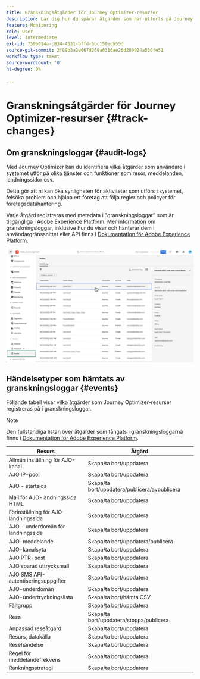 ```yaml
---
title: Granskningsåtgärder för Journey Optimizer-resurser
description: Lär dig hur du spårar åtgärder som har utförts på Journey Optimizer-resurser.
feature: Monitoring
role: User
level: Intermediate
exl-id: 759b014a-c834-4331-bffd-5bc159ec555d
source-git-commit: 2f89b3a2e067d269a6316ae26d280924a530fe51
workflow-type: tm+mt
source-wordcount: '0'
ht-degree: 0%

---
```


# Granskningsåtgärder för Journey Optimizer-resurser {#track-changes}

## Om granskningsloggar {#audit-logs}

Med Journey Optimizer kan du identifiera vilka åtgärder som användare i systemet utför på olika tjänster och funktioner som resor, meddelanden, landningssidor osv.

Detta gör att ni kan öka synligheten för aktiviteter som utförs i systemet, felsöka problem och hjälpa ert företag att följa regler och policyer för företagsdatahantering.

Varje åtgärd registreras med metadata i &quot;granskningsloggar&quot; som är tillgängliga i Adobe Experience Platform. Mer information om granskningsloggar, inklusive hur du visar och hanterar dem i användargränssnittet eller API finns i [Dokumentation för Adobe Experience Platform](https://experienceleague.adobe.com/docs/experience-platform/landing/governance-privacy-security/audit-logs/overview.html).

![](assets/audit-logs.png)

## Händelsetyper som hämtats av granskningsloggar {#events}

Följande tabell visar vilka åtgärder som Journey Optimizer-resurser registreras på i granskningsloggar.

>[!NOTE]
>
>Den fullständiga listan över åtgärder som fångats i granskningsloggarna finns i [Dokumentation för Adobe Experience Platform](https://experienceleague.adobe.com/docs/experience-platform/landing/governance-privacy-security/audit-logs/overview.html#category).

| Resurs | Åtgärd |
|-----------|------------------|
| Allmän inställning för AJO-kanal | Skapa/ta bort/uppdatera |
| AJO IP-pool | Skapa/ta bort/uppdatera |
| AJO - startsida | Skapa/ta bort/uppdatera/publicera/avpublicera |
| Mall för AJO-landningssida HTML | Skapa/ta bort/uppdatera |
| Förinställning för AJO-landningssida | Skapa/ta bort/uppdatera |
| AJO - underdomän för landningssida | Skapa/ta bort/uppdatera |
| AJO-meddelande | Skapa/ta bort/uppdatera/publicera |
| AJO-kanalsyta | Skapa/ta bort/uppdatera |
| AJO PTR-post | Skapa/ta bort/uppdatera |
| AJO sparad uttrycksmall | Skapa/ta bort/uppdatera |
| AJO SMS API-autentiseringsuppgifter | Skapa/ta bort/uppdatera |
| AJO-underdomän | Skapa/ta bort/uppdatera |
| AJO-undertryckningslista | Skapa/ta bort/hämta CSV |
| Fältgrupp | Skapa/ta bort/uppdatera |
| Resa | Skapa/ta bort/uppdatera/stoppa/publicera |
| Anpassad reseåtgärd | Skapa/ta bort/uppdatera |
| Resurs, datakälla | Skapa/ta bort/uppdatera |
| Resehändelse | Skapa/ta bort/uppdatera |
| Regel för meddelandefrekvens | Skapa/ta bort/uppdatera |
| Rankningsstrategi | Skapa/ta bort/uppdatera |
